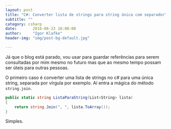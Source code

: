 ```yaml
---
layout: post
title: "C#: Converter lista de strings para string única com separador"
subtitle: ""
category: csharp
date:       2016-06-23 18:00:00
author:     "Igor Klafke"
header-img: "img/post-bg-default.jpg"

---
```


Já que o blog está parado, vou usar para guardar referências para serem consultadas por mim mesmo no futuro mas que ao mesmo tempo possam ser úteis para outras pessoas.

O primeiro caso é converter uma lista de strings no c# para uma única string, separada por vírgula por exemplo. Aí entra a mágica do método `string.join`.

```C#
public static string ListaParaString(List<String> lista)
{
	return string.Join(", ", lista.ToArray());
}
```

Simples.
